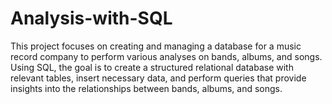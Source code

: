 # Analysis-with-SQL
This project focuses on creating and managing a database for a music record company to perform various analyses on bands, albums, and songs. Using SQL, the goal is to create a structured relational database with relevant tables, insert necessary data, and perform queries that provide insights into the relationships between bands, albums, and songs.
